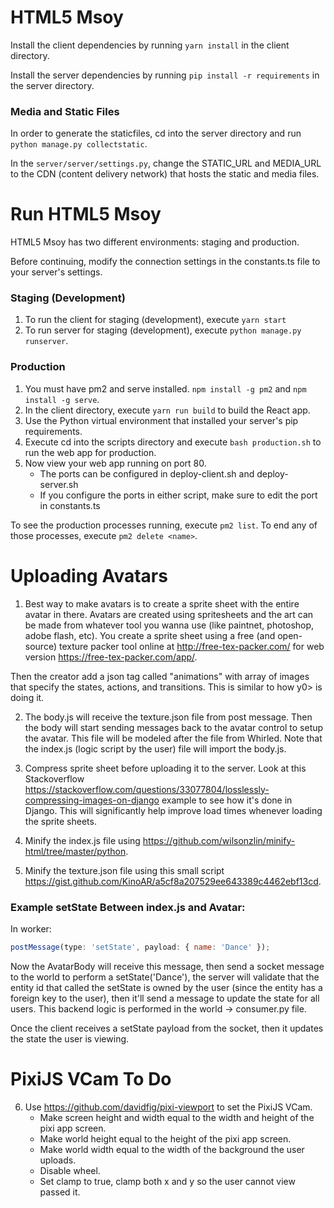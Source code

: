 # HTML5 Msoy
Install the client dependencies by running ```yarn install``` in the client directory.

Install the server dependencies by running ```pip install -r requirements``` in the server directory.

### Media and Static Files
In order to generate the staticfiles, cd into the server directory and run ```python manage.py collectstatic```.

In the ```server/server/settings.py```, change the STATIC_URL and MEDIA_URL to the CDN (content delivery network) that hosts the static and media files.
  
# Run HTML5 Msoy
HTML5 Msoy has two different environments: staging and production.

Before continuing, modify the connection settings in the constants.ts file to your server's settings.

### Staging (Development)
1. To run the client for staging (development), execute ```yarn start```
2. To run server for staging (development), execute ```python manage.py runserver```.

### Production
1. You must have pm2 and serve installed. ```npm install -g pm2``` and ```npm install -g serve```.  
2. In the client directory, execute ```yarn run build``` to build the React app.  
3. Use the Python virtual environment that installed your server's pip requirements.  
4. Execute cd into the scripts directory and execute ```bash production.sh``` to run the web app for production.  
5. Now view your web app running on port 80.
    - The ports can be configured in deploy-client.sh and deploy-server.sh
    - If you configure the ports in either script, make sure to edit the port in constants.ts

To see the production processes running, execute ```pm2 list```. To end any of those processes, execute ```pm2 delete <name>```.

# Uploading Avatars
1. Best way to make avatars is to create a sprite sheet with the entire avatar in there. Avatars are created using spritesheets and the art can be made from whatever tool you wanna use (like paintnet, photoshop, adobe flash, etc). You create a sprite sheet using a free (and open-source) texture packer tool online at http://free-tex-packer.com/ for web version https://free-tex-packer.com/app/.

Then the creator add a json tag called "animations" with array of images that specify the states, actions, and transitions. This is similar to how y0> is doing it.

2. The body.js will receive the texture.json file from post message. Then the body will start sending messages back to the avatar control to setup the avatar. This file will be modeled after the file from Whirled. Note that the index.js (logic script by the user) file will import the body.js.

3. Compress sprite sheet before uploading it to the server. Look at this Stackoverflow
https://stackoverflow.com/questions/33077804/losslessly-compressing-images-on-django example
to see how it's done in Django. This will significantly help improve load times whenever loading
the sprite sheets.

4. Minify the index.js file using https://github.com/wilsonzlin/minify-html/tree/master/python.

5. Minify the texture.json file using this small script https://gist.github.com/KinoAR/a5cf8a207529ee643389c4462ebf13cd.

### Example setState Between index.js and Avatar:
In worker:  
```js
postMessage(type: 'setState', payload: { name: 'Dance' });
```

Now the AvatarBody will receive this message, then send a socket message to the world to perform a setState('Dance'), the server will validate that the entity id that called the setState is owned by the user (since the entity has a foreign key to the user), then it'll send a message to update the state for all users. This backend logic is performed in the world -> consumer.py file.

Once the client receives a setState payload from the socket, then it updates the state the user is viewing.

# PixiJS VCam To Do
6. Use https://github.com/davidfig/pixi-viewport to set the PixiJS VCam.
    - Make screen height and width equal to the width and height of the pixi app screen.
    - Make world height equal to the height of the pixi app screen.
    - Make world width equal to the width of the background the user uploads.
    - Disable wheel.
    - Set clamp to true, clamp both x and y so the user cannot view passed it.
